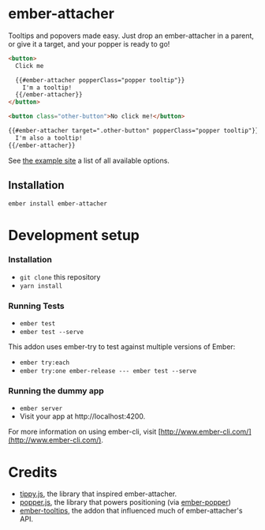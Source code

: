 # ember-attacher

Tooltips and popovers made easy. Just drop an ember-attacher in a parent, or
give it a target, and your popper is ready to go!

```html
<button>
  Click me

  {{#ember-attacher popperClass="popper tooltip"}}
    I'm a tooltip!
  {{/ember-attacher}}
</button>

<button class="other-button">No click me!</button>

{{#ember-attacher target=".other-button" popperClass="popper tooltip"}}
  I'm also a tooltip!
{{/ember-attacher}}
```

See [the example site](https://kybishop.github.io/ember-attacher/) a list of all
available options.

## Installation

```bash
ember install ember-attacher
```

# Development setup

### Installation

* `git clone` this repository
* `yarn install`

### Running Tests

* `ember test`
* `ember test --serve`

This addon uses ember-try to test against multiple versions of Ember:

* `ember try:each`
* `ember try:one ember-release --- ember test --serve`

### Running the dummy app

* `ember server`
* Visit your app at http://localhost:4200.

For more information on using ember-cli, visit [http://www.ember-cli.com/](http://www.ember-cli.com/).

# Credits

- [tippy.js](https://github.com/atomiks/tippyjs), the library that inspired
  ember-attacher.
- [popper.js](https://github.com/FezVrasta/popper.js), the library that powers
  positioning (via [ember-popper](https://github.com/kybishop/ember-popper))
- [ember-tooltips](https://github.com/yapplabs/ember-tether), the addon that
  influenced much of ember-attacher's API.
